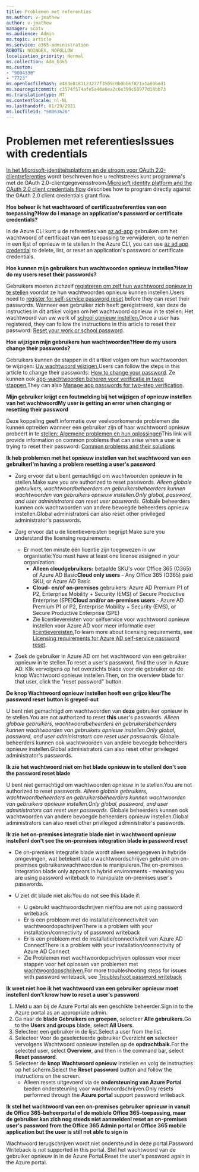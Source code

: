 ```yaml
---
title: Problemen met referenties
ms.author: v-jmathew
author: v-jmathew
manager: scotv
ms.audience: Admin
ms.topic: article
ms.service: o365-administration
ROBOTS: NOINDEX, NOFOLLOW
localization_priority: Normal
ms.collection: Adm_O365
ms.custom:
- "9004330"
- "7723"
ms.openlocfilehash: e463e8181123277f3509c0b0bb6f871a1a09bed1
ms.sourcegitcommit: c3574f574afe5a40a6ea2c6e399c58977d18bb73
ms.translationtype: MT
ms.contentlocale: nl-NL
ms.lasthandoff: 01/29/2021
ms.locfileid: "50063626"
---
```

# <a name="issues-with-credentials"></a><span data-ttu-id="e1d8e-102">Problemen met referenties</span><span class="sxs-lookup"><span data-stu-id="e1d8e-102">Issues with credentials</span></span>

<span data-ttu-id="e1d8e-103">[In het Microsoft-identiteitsplatform en de stroom voor OAuth 2.0-clientreferenties](https://docs.microsoft.com/azure/active-directory/develop/v2-oauth2-client-creds-grant-flow) wordt beschreven hoe u rechtstreeks kunt programma's met de OAuth 2.0-clientgegevensstroom.</span><span class="sxs-lookup"><span data-stu-id="e1d8e-103">[Microsoft identity platform and the OAuth 2.0 client credentials flow](https://docs.microsoft.com/azure/active-directory/develop/v2-oauth2-client-creds-grant-flow) describes how to program directly against the OAuth 2.0 client credentials grant flow.</span></span>

<span data-ttu-id="e1d8e-104">**Hoe beheer ik het wachtwoord of certificaatreferenties van een toepassing?**</span><span class="sxs-lookup"><span data-stu-id="e1d8e-104">**How do I manage an application's password or certificate credentials?**</span></span>

<span data-ttu-id="e1d8e-105">In de Azure CLI kunt u de referenties van [az ad-app](https://docs.microsoft.com/cli/azure/ad/app/credential) gebruiken om het wachtwoord of certificaat van een toepassing te verwijderen, op te nemen in een lijst of opnieuw in te stellen.</span><span class="sxs-lookup"><span data-stu-id="e1d8e-105">In the Azure CLI, you can use [az ad app credential](https://docs.microsoft.com/cli/azure/ad/app/credential) to delete, list, or reset an application's password or certificate credentials.</span></span>

<span data-ttu-id="e1d8e-106">**Hoe kunnen mijn gebruikers hun wachtwoorden opnieuw instellen?**</span><span class="sxs-lookup"><span data-stu-id="e1d8e-106">**How do my users reset their passwords?**</span></span>

<span data-ttu-id="e1d8e-107">Gebruikers moeten zichzelf [registreren om zelf hun wachtwoord opnieuw in te stellen](https://docs.microsoft.com/azure/active-directory/user-help/active-directory-passwords-reset-register) voordat ze hun wachtwoorden opnieuw kunnen instellen.</span><span class="sxs-lookup"><span data-stu-id="e1d8e-107">Users need to [register for self-service password reset](https://docs.microsoft.com/azure/active-directory/user-help/active-directory-passwords-reset-register) before they can reset their passwords.</span></span> <span data-ttu-id="e1d8e-108">Wanneer een gebruiker zich heeft geregistreerd, kan deze de instructies in dit artikel volgen om het wachtwoord opnieuw in te stellen: Het wachtwoord van uw werk of [school opnieuw instellen.](https://docs.microsoft.com/azure/active-directory/user-help/user-help-reset-password#how-to-reset-or-unlock-your-password-for-a-work-or-school-account)</span><span class="sxs-lookup"><span data-stu-id="e1d8e-108">Once a user has registered, they can follow the instructions in this article to reset their password: [Reset your work or school password](https://docs.microsoft.com/azure/active-directory/user-help/user-help-reset-password#how-to-reset-or-unlock-your-password-for-a-work-or-school-account).</span></span>

<span data-ttu-id="e1d8e-109">**Hoe wijzigen mijn gebruikers hun wachtwoorden?**</span><span class="sxs-lookup"><span data-stu-id="e1d8e-109">**How do my users change their passwords?**</span></span>

<span data-ttu-id="e1d8e-110">Gebruikers kunnen de stappen in dit artikel volgen om hun wachtwoorden te wijzigen: [Uw wachtwoord wijzigen.](https://docs.microsoft.com/azure/active-directory/user-help/user-help-reset-password#how-to-change-your-password)</span><span class="sxs-lookup"><span data-stu-id="e1d8e-110">Users can follow the steps in this article to change their passwords: [How to change your password](https://docs.microsoft.com/azure/active-directory/user-help/user-help-reset-password#how-to-change-your-password).</span></span>
<span data-ttu-id="e1d8e-111">Ze kunnen ook [app-wachtwoorden beheren voor verificatie in twee stappen.](https://docs.microsoft.com/azure/active-directory/user-help/multi-factor-authentication-end-user-app-passwords)</span><span class="sxs-lookup"><span data-stu-id="e1d8e-111">They can also [Manage app passwords for two-step verification](https://docs.microsoft.com/azure/active-directory/user-help/multi-factor-authentication-end-user-app-passwords).</span></span>

<span data-ttu-id="e1d8e-112">**Mijn gebruiker krijgt een foutmelding bij het wijzigen of opnieuw instellen van het wachtwoord**</span><span class="sxs-lookup"><span data-stu-id="e1d8e-112">**My user is getting an error when changing or resetting their password**</span></span>

<span data-ttu-id="e1d8e-113">Deze koppeling geeft informatie over veelvoorkomende problemen die kunnen optreden wanneer een gebruiker zijn of haar wachtwoord opnieuw probeert in te [stellen: Algemene problemen en hun oplossingen](https://docs.microsoft.com/azure/active-directory/user-help/user-help-reset-password#common-problems-and-their-solutions)</span><span class="sxs-lookup"><span data-stu-id="e1d8e-113">This link will provide information on common problems that can arise when a user is trying to reset their password: [Common problems and their solutions](https://docs.microsoft.com/azure/active-directory/user-help/user-help-reset-password#common-problems-and-their-solutions)</span></span>

<span data-ttu-id="e1d8e-114">**Ik heb problemen met het opnieuw instellen van het wachtwoord van een gebruiker**</span><span class="sxs-lookup"><span data-stu-id="e1d8e-114">**I'm having a problem resetting a user's password**</span></span>

- <span data-ttu-id="e1d8e-115">Zorg ervoor dat u bent gemachtigd om wachtwoorden opnieuw in te stellen.</span><span class="sxs-lookup"><span data-stu-id="e1d8e-115">Make sure you are authorized to reset passwords.</span></span> <span data-ttu-id="e1d8e-116">*Alleen globale gebruikers, wachtwoordbeheerders en gebruikersbeheerders kunnen wachtwoorden van gebruikers opnieuw instellen.*</span><span class="sxs-lookup"><span data-stu-id="e1d8e-116">*Only global, password, and user administrators can reset user passwords.*</span></span> <span data-ttu-id="e1d8e-117">Globale beheerders kunnen ook wachtwoorden van andere bevoegde beheerders opnieuw instellen.</span><span class="sxs-lookup"><span data-stu-id="e1d8e-117">Global administrators can also reset other privileged administrator's passwords.</span></span>

- <span data-ttu-id="e1d8e-118">Zorg ervoor dat u de licentievereisten begrijpt:</span><span class="sxs-lookup"><span data-stu-id="e1d8e-118">Make sure you understand the licensing requirements:</span></span>

  - <span data-ttu-id="e1d8e-119">Er moet ten minste één licentie zijn toegewezen in uw organisatie:</span><span class="sxs-lookup"><span data-stu-id="e1d8e-119">You must have at least one license assigned in your organization:</span></span>
    - <span data-ttu-id="e1d8e-120">**Alleen cloudgebruikers:** betaalde SKU's voor Office 365 (O365) of Azure AD Basic</span><span class="sxs-lookup"><span data-stu-id="e1d8e-120">**Cloud only users** - Any Office 365 (O365) paid SKU, or Azure AD Basic</span></span>
    - <span data-ttu-id="e1d8e-121">**Cloud- en/of on-premises** gebruikers: Azure AD Premium P1 of P2, Enterprise Mobility + Security (EMS) of Secure Productive Enterprise (SPE)</span><span class="sxs-lookup"><span data-stu-id="e1d8e-121">**Cloud and/or on-premises users** - Azure AD Premium P1 or P2, Enterprise Mobility + Security (EMS), or Secure Productive Enterprise (SPE)</span></span>
    - <span data-ttu-id="e1d8e-122">Zie licentievereisten voor selfservice voor wachtwoord opnieuw instellen voor Azure AD voor meer informatie over [licentievereisten.](https://docs.microsoft.com/azure/active-directory/active-directory-passwords-licensing)</span><span class="sxs-lookup"><span data-stu-id="e1d8e-122">To learn more about licensing requirements, see [Licensing requirements for Azure AD self-service password reset](https://docs.microsoft.com/azure/active-directory/active-directory-passwords-licensing).</span></span>
- <span data-ttu-id="e1d8e-123">Zoek de gebruiker in Azure AD om het wachtwoord van een gebruiker opnieuw in te stellen.</span><span class="sxs-lookup"><span data-stu-id="e1d8e-123">To reset a user's password, find the user in Azure AD.</span></span> <span data-ttu-id="e1d8e-124">Klik vervolgens op het overzichts blade voor die gebruiker op de knop Wachtwoord opnieuw instellen.</span><span class="sxs-lookup"><span data-stu-id="e1d8e-124">Then, on the overview blade for that user, click the "reset password" button.</span></span>

<span data-ttu-id="e1d8e-125">**De knop Wachtwoord opnieuw instellen heeft een grijze kleur**</span><span class="sxs-lookup"><span data-stu-id="e1d8e-125">**The password reset button is greyed-out**</span></span>

<span data-ttu-id="e1d8e-126">U bent niet gemachtigd om wachtwoorden van **deze** gebruiker opnieuw in te stellen.</span><span class="sxs-lookup"><span data-stu-id="e1d8e-126">You are not authorized to reset **this** user's passwords.</span></span> <span data-ttu-id="e1d8e-127">*Alleen globale gebruikers, wachtwoordbeheerders en gebruikersbeheerders kunnen wachtwoorden van gebruikers opnieuw instellen.*</span><span class="sxs-lookup"><span data-stu-id="e1d8e-127">*Only global, password, and user administrators can reset user passwords.*</span></span> <span data-ttu-id="e1d8e-128">Globale beheerders kunnen ook wachtwoorden van andere bevoegde beheerders opnieuw instellen.</span><span class="sxs-lookup"><span data-stu-id="e1d8e-128">Global administrators can also reset other privileged administrator's passwords.</span></span>

<span data-ttu-id="e1d8e-129">**Ik zie het wachtwoord niet om het blade opnieuw in te stellen**</span><span class="sxs-lookup"><span data-stu-id="e1d8e-129">**I don't see the password reset blade**</span></span>

<span data-ttu-id="e1d8e-130">U bent niet gemachtigd om wachtwoorden opnieuw in te stellen.</span><span class="sxs-lookup"><span data-stu-id="e1d8e-130">You are not authorized to reset passwords.</span></span> <span data-ttu-id="e1d8e-131">*Alleen globale gebruikers, wachtwoordbeheerders en gebruikersbeheerders kunnen wachtwoorden van gebruikers opnieuw instellen.*</span><span class="sxs-lookup"><span data-stu-id="e1d8e-131">*Only global, password, and user administrators can reset user passwords.*</span></span> <span data-ttu-id="e1d8e-132">Globale beheerders kunnen ook wachtwoorden van andere bevoegde beheerders opnieuw instellen.</span><span class="sxs-lookup"><span data-stu-id="e1d8e-132">Global administrators can also reset other privileged administrator's passwords.</span></span>

<span data-ttu-id="e1d8e-133">**Ik zie het on-premises integratie blade niet in wachtwoord opnieuw instellen**</span><span class="sxs-lookup"><span data-stu-id="e1d8e-133">**I don't see the on-premises integration blade in password reset**</span></span>

- <span data-ttu-id="e1d8e-134">De on-premises integratie blade wordt alleen weergegeven in hybride omgevingen, wat betekent dat u wachtwoordschrijven gebruikt om on-premises gebruikerswachtwoorden te manipuleren.</span><span class="sxs-lookup"><span data-stu-id="e1d8e-134">The on-premises integration blade only appears in hybrid environments - meaning you are using password writeback to manipulate on-premises user's passwords.</span></span>

- <span data-ttu-id="e1d8e-135">U ziet dit blade niet als:</span><span class="sxs-lookup"><span data-stu-id="e1d8e-135">You do not see this blade if:</span></span>

  - <span data-ttu-id="e1d8e-136">U gebruikt wachtwoordschrijven niet</span><span class="sxs-lookup"><span data-stu-id="e1d8e-136">You are not using password writeback</span></span>
  - <span data-ttu-id="e1d8e-137">Er is een probleem met de installatie/connectiviteit van wachtwoordopschrijven</span><span class="sxs-lookup"><span data-stu-id="e1d8e-137">There is a problem with your installation/connectivity of password writeback</span></span>
  - <span data-ttu-id="e1d8e-138">Er is een probleem met de installatie/connectiviteit van Azure AD Connect</span><span class="sxs-lookup"><span data-stu-id="e1d8e-138">There is a problem with your installation/connectivity of Azure AD Connect</span></span>
  - <span data-ttu-id="e1d8e-139">Zie Problemen met wachtwoordopschrijven oplossen voor meer stappen voor het oplossen van problemen met [wachtwoordopschrijven.](https://docs.microsoft.com/azure/active-directory/authentication/troubleshoot-sspr-writeback)</span><span class="sxs-lookup"><span data-stu-id="e1d8e-139">For more troubleshooting steps for issues with password writeback, see [Troubleshoot password writeback](https://docs.microsoft.com/azure/active-directory/authentication/troubleshoot-sspr-writeback)</span></span>

<span data-ttu-id="e1d8e-140">**Ik weet niet hoe ik het wachtwoord van een gebruiker opnieuw moet instellen**</span><span class="sxs-lookup"><span data-stu-id="e1d8e-140">**I don't know how to reset a user's password**</span></span>

1. <span data-ttu-id="e1d8e-141">Meld u aan bij de Azure Portal als een geschikte beheerder.</span><span class="sxs-lookup"><span data-stu-id="e1d8e-141">Sign in to the Azure portal as an appropriate admin.</span></span>
2. <span data-ttu-id="e1d8e-142">Ga naar de **blade Gebruikers en groepen,** selecteer **Alle gebruikers.**</span><span class="sxs-lookup"><span data-stu-id="e1d8e-142">Go to the **Users and groups** blade, select **All Users**.</span></span>
3. <span data-ttu-id="e1d8e-143">Selecteer een gebruiker in de lijst.</span><span class="sxs-lookup"><span data-stu-id="e1d8e-143">Select a user from the list.</span></span>
4. <span data-ttu-id="e1d8e-144">Selecteer Voor de geselecteerde gebruiker Overzicht **en** selecteer vervolgens Wachtwoord opnieuw instellen op de **opdrachtbalk.**</span><span class="sxs-lookup"><span data-stu-id="e1d8e-144">For the selected user, select **Overview**, and then in the command bar, select **Reset password**.</span></span>
5. <span data-ttu-id="e1d8e-145">Selecteer de **knop Wachtwoord opnieuw** instellen en volg de instructies op het scherm.</span><span class="sxs-lookup"><span data-stu-id="e1d8e-145">Select the **Reset password** button and follow the instructions on the screen.</span></span>
    - <span data-ttu-id="e1d8e-146">Alleen resets uitgevoerd via de **ondersteuning van Azure Portal** bieden ondersteuning voor wachtwoordschrijven.</span><span class="sxs-lookup"><span data-stu-id="e1d8e-146">Only resets performed through the **Azure portal** support password writeback.</span></span>

<span data-ttu-id="e1d8e-147">**Ik stel het wachtwoord van een on-premises gebruiker opnieuw in vanuit de Office 365-beheerportal of de mobiele Office 365-toepassing, maar de gebruiker kan zich nog steeds niet aanmelden**</span><span class="sxs-lookup"><span data-stu-id="e1d8e-147">**I reset an on-premises user's password from the Office 365 Admin portal or Office 365 mobile application but the user is still not able to sign in**</span></span>

<span data-ttu-id="e1d8e-148">Wachtwoord terugschrijven wordt niet ondersteund in deze portal.</span><span class="sxs-lookup"><span data-stu-id="e1d8e-148">Password Writeback is not supported in this portal.</span></span> <span data-ttu-id="e1d8e-149">Stel het wachtwoord van de gebruiker opnieuw in in de Azure Portal.</span><span class="sxs-lookup"><span data-stu-id="e1d8e-149">Reset the user's password again in the Azure portal.</span></span>

